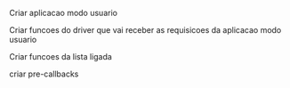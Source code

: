 
Criar aplicacao modo usuario

Criar funcoes do driver que vai receber as requisicoes da aplicacao modo usuario

Criar funcoes da lista ligada

criar pre-callbacks
